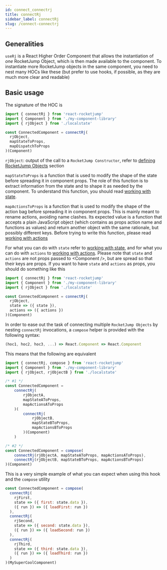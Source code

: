 ```yaml
---
id: connect_connectrj
title: connectRj
sidebar_label: connectRj
slug: /connect-connectrj
---
```

## Generalities

`useRj` is a React Higher Order Component that allows the instantiation of _one_ RocketJump Object, which is then made available to the component. To instantiate more RocketJump objects in the same component, you need to nest many HOCs like these (but prefer to use hooks, if possible, as they are much more clear and readable)

## Basic usage
The signature of the HOC is

```js
import { connectRj } from 'react-rocketjump'
import { Component } from './my-component-library'
import { rjObject } from './localstate'

const ConnectedComponent = connectRj(
  rjObject,
  mapStateToProps,
  mapDispatchToProps
)(Component)
```
`rjObject`: output of the call to a `RocketJump Constructor`, refer to [defining RocketJump Objects](api_rj.md) section

`mapStateToProps` is a function that is used to modify the shape of the state before spreading it in component props. The role of this function is to extract information from the state and to shape it as needed by the component. To understand this function, you should read [working with state](usage_state.md).

`mapActionsToProps` is a function that is used to modify the shape of the action bag before spreading it in component props. This is mainly meant to rename actions, avoiding name clashes. Its expected value is a function that accepts a plain JavaScript object (which contains as props action name and functions as values) and return another object with the same rationale, but possibly different keys. Before trying to write this function, please read [working with actions](usage_actions.md)

For what you can do with `state` refer to [working with state](usage_state.md), and for what you can do with `actions` to [working with actions](usage_actions.md). Please note that `state` and `actions` are not props passed to &lt;Component /&gt;, but are spread so that their keys are props. If you want to have `state` and `actions` as props, you should do something like this

```js
import { connectRj } from 'react-rocketjump'
import { Component } from './my-component-library'
import { rjObject } from './localstate'

const ConnectedComponent = connectRj(
  rjObject,
  state => ({ state }),
  actions => ({ actions })
)(Component)
```

In order to ease out the task of connecting multiple `RocketJump Objects` by nesting `connectRj` invocations, a `compose` helper is provided with the following syntax:

```js
(hoc1, hoc2, hoc3, ...) => React.Component => React.Component
```

This means that the following are equivalent
```js
import { connectRj, compose } from 'react-rocketjump'
import { Component } from './my-component-library'
import { rjObject, rjObjectB } from './localstate'

/* #1 */
const ConnectedComponent =
    connectRj(
        rjObjectA,
        mapStateAToProps,
        mapActionsAToProps
    )(
        connectRj(
            rjObjectB,
            mapStateBToProps,
            mapActionsBToProps
        )(Component)
    )

/* #2 */
const ConnectedComponent = compose(
    connectRj(rjObjectA, mapStateAToProps, mapActionsAToProps),
    connectRj(rjObjectB, mapStateBToProps, mapActionsBToProps)
)(Component)
```

This is a very simple example of what you can expect when using this hook and the `compose` utility

```js
const ConnectedComponent = compose(
  connectRj(
    rjFirst,
    state => ({ first: state.data }),
    ({ run }) => ({ loadFirst: run })
  ),
  connectRj(
    rjSecond,
    state => ({ second: state.data }),
    ({ run }) => ({ loadSecond: run })
  ),
  connectRj(
    rjThird,
    state => ({ third: state.data }),
    ({ run }) => ({ loadThird: run })
  )
)(MySuperCoolComponent)
```